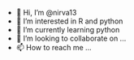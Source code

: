 - 👋 Hi, I’m @nirva13
- 👀 I’m interested in  R and python
- 🌱 I’m currently learning python
- 💞️ I’m looking to collaborate on ...
- 📫 How to reach me ...

<!---
nirva13/nirva13 is a ✨ special ✨ repository because its `README.md` (this file) appears on your GitHub profile.
You can click the Preview link to take a look at your changes.
--->
